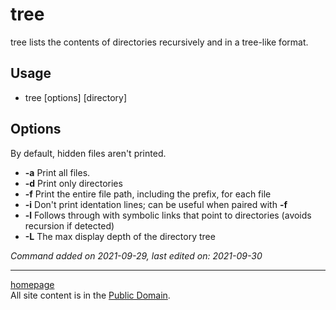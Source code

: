 # tree
tree lists the contents of directories recursively and in a tree-like format.

## Usage
- tree [options] [directory]

## Options
By default, hidden files aren't printed.
- **-a** Print all files.
- **-d** Print only directories
- **-f** Print the entire file path, including the prefix, for each file
- **-i** Don't print identation lines; can be useful when paired with **-f**
- **-l** Follows through with symbolic links that point to directories (avoids recursion if detected)
- **-L** The max display depth of the directory tree

*Command added on 2021-09-29, last edited on: 2021-09-30*

---

[homepage](../index.html)\
All site content is in the [Public Domain](http://unlicense.org/).
